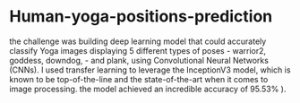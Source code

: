 # Human-yoga-positions-prediction
the challenge was building deep learning model that could accurately classify Yoga  images displaying 5 different types of poses - warrior2, goddess, downdog, - and plank, using Convolutional Neural Networks (CNNs). 
I used transfer learning to leverage the InceptionV3 model, which is known to be top-of-the-line and the state-of-the-art when it comes to image processing. the model achieved an incredible accuracy of 95.53% ). 
